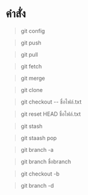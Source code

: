 # คำสั่ง
> git config

> git push

> git pull

> git fetch

> git merge

> git clone

> git checkout -- ชื่อไฟล์.txt

> git reset HEAD ชื่อไฟล์.txt

> git stash

> git staash pop

> git branch -a

> git branch ชื่อbranch

> git checkout -b

>git branch -d